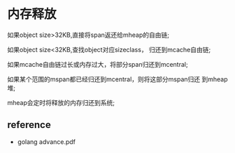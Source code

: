 # 内存释放

如果object size&gt;32KB,直接将span返还给mheap的自由链;

如果object size&lt;32KB,查找object对应sizeclass， 归还到mcache自由链;

如果mcache自由链过长或内存过大，将部分span归还到mcentral;

如果某个范围的mspan都已经归还到mcentral，则将这部分mspan归还 到mheap堆;

mheap会定时将释放的内存归还到系统;

## reference

* golang advance.pdf

